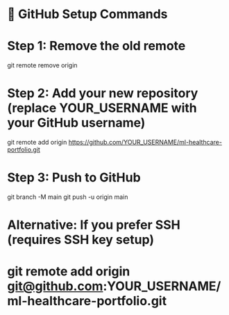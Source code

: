 # 🚀 GitHub Setup Commands

# Step 1: Remove the old remote
git remote remove origin

# Step 2: Add your new repository (replace YOUR_USERNAME with your GitHub username)
git remote add origin https://github.com/YOUR_USERNAME/ml-healthcare-portfolio.git

# Step 3: Push to GitHub
git branch -M main
git push -u origin main

# Alternative: If you prefer SSH (requires SSH key setup)
# git remote add origin git@github.com:YOUR_USERNAME/ml-healthcare-portfolio.git
